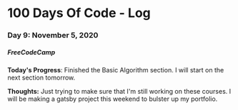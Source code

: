 # 100 Days Of Code - Log
### Day 9: November 5, 2020
##### FreeCodeCamp 

**Today's Progress**: Finished the Basic Algorithm section. I will start on the next section tomorrow.

**Thoughts:** Just trying to make sure that I'm still working on these courses. I will be making a gatsby project this weekend to bulster up my portfolio.
